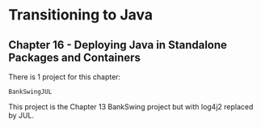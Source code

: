 # Transitioning to Java
## Chapter 16 - Deploying Java in Standalone Packages and Containers 

There is 1 project for this chapter:

	BankSwingJUL
	
This project is the Chapter 13 BankSwing project but with log4j2 replaced by JUL.